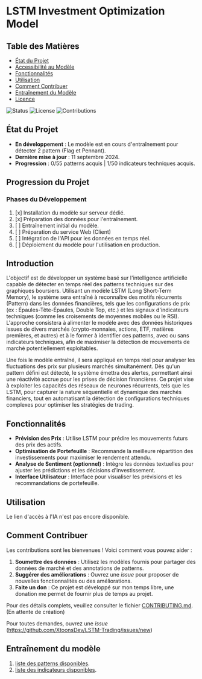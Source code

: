 # LSTM Investment Optimization Model

## Table des Matières

- [État du Projet](#état-du-projet)
- [Accessibilité au Modèle](StartUp.md) 
- [Fonctionnalités](#fonctionnalités)
- [Utilisation](#utilisation)
- [Comment Contribuer](#comment-contribuer)
- [Entraînement du Modèle](#entraînement-du-modèle)
- [Licence](#licence)

![Status](https://img.shields.io/badge/status-active-brightgreen)
![License](https://img.shields.io/badge/license-MIT-blue)
![Contributions](https://img.shields.io/badge/contributions-welcome-orange)

## État du Projet
- **En développement** : Le modèle est en cours d'entraînement pour détecter 2 pattern (Flag et Pennant).
- **Dernière mise à jour** : 11 septembre 2024.
- **Progression** : 0/55 patterns acquis | 1/50 indicateurs techniques acquis.

## Progression du Projet

### Phases du Développement
1. [x] Installation du modèle sur serveur dédié.
2. [x] Préparation des données pour l'entraînement.
3. [ ] Entraînement initial du modèle. 
4. [ ] Préparation du service Web (Client)
5. [ ] Intégration de l'API pour les données en temps réel.
6. [ ] Déploiement du modèle pour l'utilisation en production.

## Introduction

L'objectif est de développer un système basé sur l'intelligence artificielle capable de détecter en temps réel des patterns techniques sur des graphiques boursiers. Utilisant un modèle LSTM (Long Short-Term Memory), le système sera entraîné à reconnaître des motifs récurrents (Pattern) dans les données financières, tels que les configurations de prix (ex : Épaules-Tête-Épaules, Double Top, etc.) et les signaux d'indicateurs techniques (comme les croisements de moyennes mobiles ou le RSI). L'approche consistera à alimenter le modèle avec des données historiques issues de divers marchés (crypto-monnaies, actions, ETF, matières premières, et autres) et à le former à identifier ces patterns, avec ou sans indicateurs techniques, afin de maximiser la détection de mouvements de marché potentiellement exploitables.

Une fois le modèle entraîné, il sera appliqué en temps réel pour analyser les fluctuations des prix sur plusieurs marchés simultanément. Dès qu'un pattern défini est détecté, le système émettra des alertes, permettant ainsi une réactivité accrue pour les prises de décision financières. Ce projet vise à exploiter les capacités des réseaux de neurones récurrents, tels que les LSTM, pour capturer la nature séquentielle et dynamique des marchés financiers, tout en automatisant la détection de configurations techniques complexes pour optimiser les stratégies de trading.




## Fonctionnalités

- **Prévision des Prix** : Utilise LSTM pour prédire les mouvements futurs des prix des actifs.
- **Optimisation de Portefeuille** : Recommande la meilleure répartition des investissements pour maximiser le rendement attendu.
- **Analyse de Sentiment (optionnel)** : Intègre les données textuelles pour ajuster les prédictions et les décisions d'investissement.
- **Interface Utilisateur** : Interface pour visualiser les prévisions et les recommandations de portefeuille.

## Utilisation

Le lien d'accès à l'IA n'est pas encore disponible.


## Comment Contribuer

Les contributions sont les bienvenues ! Voici comment vous pouvez aider :
1. **Soumettre des données** : Utilisez les modèles fournis pour partager des données de marché et des annotations de patterns. 
2. **Suggérer des améliorations** : Ouvrez une *issue* pour proposer de nouvelles fonctionnalités ou des améliorations.
3. **Faite un don** : Ce projet est développé sur mon temps libre, une donation me permet de fournir plus de temps au projet.

Pour des détails complets, veuillez consulter le fichier [CONTRIBUTING.md](CONTRIBUTING.md). (En attente de création)

Pour toutes demandes, ouvrez une *issue* (https://github.com/XtoonsDev/LSTM-Trading/issues/new)

## Entraînement du modèle

1. [liste des patterns disponibles](patterns.md).
2. [liste des indicateurs disponibles](indicateurs.md).
